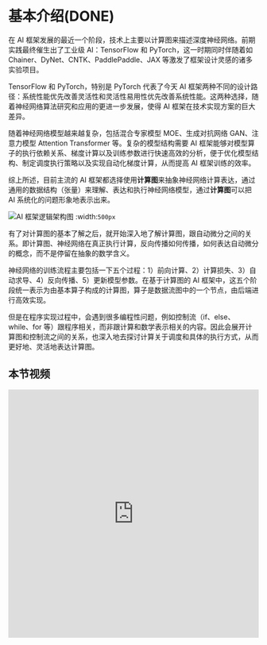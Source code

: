 <!--适用于[License](https://github.com/chenzomi12/AISystem/blob/main/LICENSE)版权许可-->

# 基本介绍(DONE)

在 AI 框架发展的最近一个阶段，技术上主要以计算图来描述深度神经网络。前期实践最终催生出了工业级 AI：TensorFlow 和 PyTorch，这一时期同时伴随着如 Chainer、DyNet、CNTK、PaddlePaddle、JAX 等激发了框架设计灵感的诸多实验项目。

TensorFlow 和 PyTorch，特别是 PyTorch 代表了今天 AI 框架两种不同的设计路径：系统性能优先改善灵活性和灵活性易用性优先改善系统性能。这两种选择，随着神经网络算法研究和应用的更进一步发展，使得 AI 框架在技术实现方案的巨大差异。

随着神经网络模型越来越复杂，包括混合专家模型 MOE、生成对抗网络 GAN、注意力模型 Attention Transformer 等。复杂的模型结构需要 AI 框架能够对模型算子的执行依赖关系、梯度计算以及训练参数进行快速高效的分析，便于优化模型结构、制定调度执行策略以及实现自动化梯度计算，从而提高 AI 框架训练的效率。

综上所述，目前主流的 AI 框架都选择使用**计算图**来抽象神经网络计算表达，通过通用的数据结构（张量）来理解、表达和执行神经网络模型，通过**计算图**可以把 AI 系统化的问题形象地表示出来。

![AI 框架逻辑架构图](../images/05Framework03DataFlow/framework_arch01.png)
:width:`500px`

有了对计算图的基本了解之后，就开始深入地了解计算图，跟自动微分之间的关系。即计算图、神经网络在真正执行计算，反向传播如何传播，如何表达自动微分的概念，而不是停留在抽象的数学含义。

神经网络的训练流程主要包括一下五个过程：1）前向计算、2）计算损失、3）自动求导、4）反向传播、5）更新模型参数。在基于计算图的 AI 框架中，这五个阶段统一表示为由基本算子构成的计算图，算子是数据流图中的一个节点，由后端进行高效实现。

但是在程序实现过程中，会遇到很多编程性问题，例如控制流（if、else、while、for 等）跟程序相关，而非跟计算和数学表示相关的内容。因此会展开计算图和控制流之间的关系，也深入地去探讨计算关于调度和具体的执行方式，从而更好地、灵活地表达计算图。

## 本节视频

<html>
<iframe src="https://player.bilibili.com/player.html?aid=431263966&bvid=BV1cG411E7gV&cid=854292244&page=1&as_wide=1&high_quality=1&danmaku=0&t=30&autoplay=0" width="100%" height="500" scrolling="no" border="0" frameborder="no" framespacing="0" allowfullscreen="true"> </iframe>
</html>
